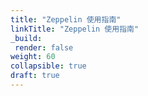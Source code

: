 ```yaml
---
title: "Zeppelin 使用指南"
linkTitle: "Zeppelin 使用指南"
_build:
 render: false 
weight: 60
collapsible: true
draft: true
---
```

